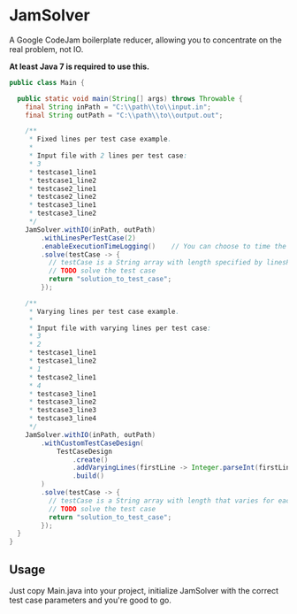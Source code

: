 JamSolver
=========
A Google CodeJam boilerplate reducer, allowing you to concentrate on the real problem, not IO.

__At least Java 7 is required to use this.__

```java
public class Main {

  public static void main(String[] args) throws Throwable {
    final String inPath = "C:\\path\\to\\input.in";
    final String outPath = "C:\\path\\to\\output.out";

    /**
     * Fixed lines per test case example.
     *
     * Input file with 2 lines per test case:
     * 3
     * testcase1_line1
     * testcase1_line2
     * testcase2_line1
     * testcase2_line2
     * testcase3_line1
     * testcase3_line2
     */
    JamSolver.withIO(inPath, outPath)
        .withLinesPerTestCase(2)
        .enableExecutionTimeLogging()    // You can choose to time the execution of your solution.
        .solve(testCase -> {
          // testCase is a String array with length specified by linesPerTestCase
          // TODO solve the test case
          return "solution_to_test_case";
        });

    /**
     * Varying lines per test case example.
     *
     * Input file with varying lines per test case:
     * 3
     * 2
     * testcase1_line1
     * testcase1_line2
     * 1
     * testcase2_line1
     * 4
     * testcase3_line1
     * testcase3_line2
     * testcase3_line3
     * testcase3_line4
     */
    JamSolver.withIO(inPath, outPath)
        .withCustomTestCaseDesign(
            TestCaseDesign
                .create()
                .addVaryingLines(firstLine -> Integer.parseInt(firstLine))
                .build()
        )
        .solve(testCase -> {
          // testCase is a String array with length that varies for each test case
          // TODO solve the test case
          return "solution_to_test_case";
        });
  }
}
```

Usage
-----
Just copy Main.java into your project, initialize JamSolver with the correct test case parameters and you're good to go.
